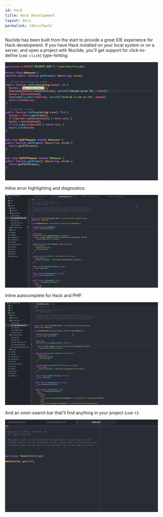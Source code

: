 ```yaml
---
id: hack
title: Hack Development
layout: docs
permalink: /docs/hack/
---
```


Nuclide has been built from the start to provide a great IDE experience for Hack development. If
you have Hack installed on your local system or on a server, and open a project with Nuclide, 
you'll get support for click-to-define (`cmd-click`) type-hinting:

![Hack type hinting](static/images/docs/HackTypeHinting.png)

Inline error highlighting and diagnostics:

![Hack error highlighting](static/images/docs/NuclideHackError.gif)

Inline autocomplete for Hack and PHP:

![Inline autocomplete](static/images/docs/HackAutocomplete.gif)

And an omni-search bar that'll find anything in your project (`cmd-t`):

![Hack omni-search](static/images/docs/NuclideSearch.gif)
